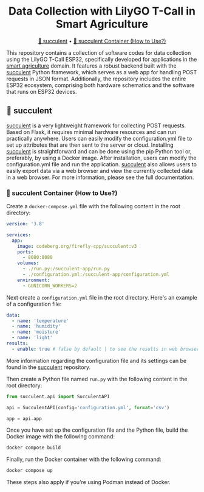 <h1 align="center">
  Data Collection with LilyGO T-Call in Smart Agriculture
</h1>

<p align="center">
  <a href="#-succulent">🌵 succulent</a> •
  <a href="#-succulent-container-how-to-use">🐳 succulent Container (How to Use?)</a>
</p>

This repository contains a collection of software codes for data collection using the LilyGO T-Call ESP32, specifically developed for applications in the [smart agriculture](https://github.com/firefly-cpp/smart-agriculture-datasets) domain. It features a robust backend built with the [succulent](https://github.com/firefly-cpp/succulent) Python framework, which serves as a web app for handling POST requests in JSON format. Additionally, the repository includes the entire ESP32 ecosystem, comprising both hardware schematics and the software that runs on ESP32 devices.

## 🌵 succulent

[succulent](https://github.com/firefly-cpp/succulent) is a very lightweight framework for collecting POST requests. Based on Flask, it requires minimal hardware resources and can run practically anywhere. Users can easily modify the configuration.yml file to set up attributes that are then sent to the server or cloud. Installing [succulent](https://github.com/firefly-cpp/succulent) is straightforward and can be done using the pip Python tool or, preferably, by using a Docker image. After installation, users can modify the configuration.yml file and run the application. [succulent](https://github.com/firefly-cpp/succulent) also allows users to easily export data via a web browser and view the currently collected data in a web browser. For more information, please see the full documentation.

### 🐳 succulent Container (How to Use?)

Create a `docker-compose.yml` file with the following content in the root directory:

```yml
version: '3.8'

services:
  app:
    image: codeberg.org/firefly-cpp/succulent:v3
    ports:
      - 8080:8080
    volumes:
      - ./run.py:/succulent-app/run.py
      - ./configuration.yml:/succulent-app/configuration.yml
    environment:
      - GUNICORN_WORKERS=2
```

Next create a `configuration.yml` file in the root directory. Here's an example of a configuration file:

```yml
data:
  - name: 'temperature'
  - name: 'humidity'
  - name: 'moisture'
  - name: 'light'
results:
  - enable: true # false by default | to see the results in web browser
```

More information regarding the configuration file and its settings can be found in the [succulent](https://github.com/firefly-cpp/succulent) repository.

Then create a Python file named `run.py` with the following content in the root directory:

```python
from succulent.api import SucculentAPI

api = SucculentAPI(config='configuration.yml', format='csv')

app = api.app
```

Once you have set up the configuration file and the Python file, build the Docker image with the following command:

```bash
docker compose build
```

Finally, run the Docker container with the following command:

```bash
docker compose up
```

These steps also apply if you're using Podman instead of Docker.
